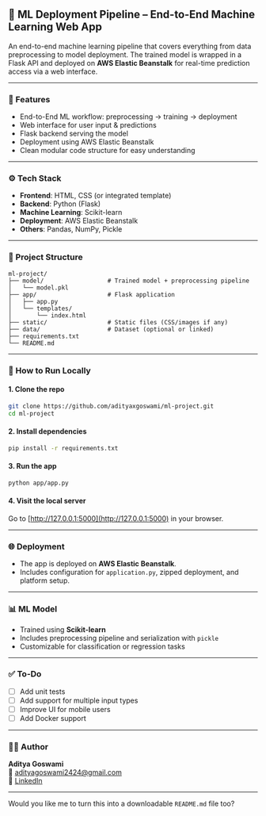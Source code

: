 ## 🤖 ML Deployment Pipeline – End-to-End Machine Learning Web App

An end-to-end machine learning pipeline that covers everything from data preprocessing to model deployment. The trained model is wrapped in a Flask API and deployed on **AWS Elastic Beanstalk** for real-time prediction access via a web interface.

---

### 🚀 Features

- End-to-End ML workflow: preprocessing → training → deployment
- Web interface for user input & predictions
- Flask backend serving the model
- Deployment using AWS Elastic Beanstalk
- Clean modular code structure for easy understanding

---

### ⚙️ Tech Stack

- **Frontend**: HTML, CSS (or integrated template)
- **Backend**: Python (Flask)
- **Machine Learning**: Scikit-learn
- **Deployment**: AWS Elastic Beanstalk
- **Others**: Pandas, NumPy, Pickle

---

### 📁 Project Structure

```
ml-project/
├── model/                  # Trained model + preprocessing pipeline
│   └── model.pkl
├── app/                    # Flask application
│   ├── app.py
│   └── templates/
│       └── index.html
├── static/                 # Static files (CSS/images if any)
├── data/                   # Dataset (optional or linked)
├── requirements.txt
└── README.md
```

---

### 🧪 How to Run Locally

#### 1. Clone the repo
```bash
git clone https://github.com/adityaxgoswami/ml-project.git
cd ml-project
```

#### 2. Install dependencies
```bash
pip install -r requirements.txt
```

#### 3. Run the app
```bash
python app/app.py
```

#### 4. Visit the local server
Go to [http://127.0.0.1:5000](http://127.0.0.1:5000) in your browser.

---

### 🌐 Deployment

- The app is deployed on **AWS Elastic Beanstalk**.
- Includes configuration for `application.py`, zipped deployment, and platform setup.

---

### 📊 ML Model

- Trained using **Scikit-learn**
- Includes preprocessing pipeline and serialization with `pickle`
- Customizable for classification or regression tasks

---

### ✅ To-Do

- [ ] Add unit tests
- [ ] Add support for multiple input types
- [ ] Improve UI for mobile users
- [ ] Add Docker support

---

### 🙋‍♂️ Author

**Aditya Goswami**  
📧 [adityagoswami2424@gmail.com](mailto:adityagoswami2424@gmail.com)  
🔗 [LinkedIn](https://www.linkedin.com/in/adityaxgoswami/)

---

Would you like me to turn this into a downloadable `README.md` file too?
